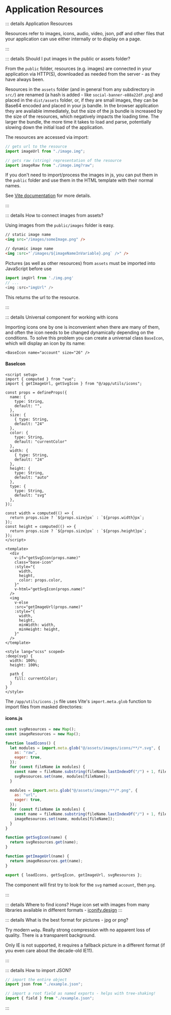 <!-- TODO: -->

# Application Resources

::: details Application Resources

Resources refer to images, icons, audio, video, json, pdf and other files that your application can use either internally or to display on a page.

:::

::: details Should I put images in the public or assets folder?

From the `public` folder, resources (e.g. images) are connected in your application via HTTP(S), downloaded as needed from the server - as they have always been.

Resources in the `assets` folder (and in general from any subdirectory in `src/`) are renamed (a hash is added - like `social-banner-e88a22df.png`) and placed in the `dist/assets` folder, or, if they are small images, they can be Base64 encoded and placed in your js bandle. In the browser application they are available immediately, but the size of the js bundle is increased by the size of the resources, which negatively impacts the loading time. The larger the bundle, the more time it takes to load and parse, potentially slowing down the initial load of the application.

The resources are accessed via import:

```js
// gets url to the resource
import imageUrl from "./image.img";

// gets raw (string) representation of the resource
import imageRaw from "./image.img?raw";
```

If you don't need to import/process the images in js, you can put them in the `public` folder and use them in the HTML template with their normal names.

See [Vite documentation](https://vitejs.dev/guide/assets.html) for more details.

:::

::: details How to connect images from assets?

Using images from the `public/images` folder is easy.

```html
// static image name
<img src="/images/someImage.png" />

// dynamic image name
<img :src="`/images/${imageNameInVariable}.png` />" />
```

Pictures (as well as other resources) from `assets` must be imported into JavaScript before use

```js
import imgUrl from './img.png'
// ...
<img :src="imgUrl" />
```

This returns the url to the resource.

:::

::: details Universal component for working with icons

Importing icons one by one is inconvenient when there are many of them, and often the icon needs to be changed dynamically depending on the conditions. To solve this problem you can create a universal class `BaseIcon`, which will display an icon by its name:

```vue
<BaseIcon name="account" size="26" />
```

#### BaseIcon

```vue
<script setup>
import { computed } from "vue";
import { getImageUrl, getSvgIcon } from "@/app/utils/icons";

const props = defineProps({
  name: {
    type: String,
    default: "",
  },
  size: {
    { type: String,
    default: "24"
  },
  color: {
    type: String,
    default: "currentColor"
  },
  width: {
    { type: String,
    default: "24"
  },
  height: {
    type: String,
    default: "auto"
  },
  type: {
    type: String,
    default: "svg"
  },
});

const width = computed(() => {
  return props.size ? `${props.size}px` : `${props.width}px`;
});
const height = computed(() => {
  return props.size ? `${props.size}px` : `${props.height}px`;
});
</script>

<template>
  <div
    v-if="getSvgIcon(props.name)"
    class="base-icon"
    :style="{
      width,
      height,
      color: props.color,
    }"
    v-html="getSvgIcon(props.name)"
  />
  <img
    v-else
    :src="getImageUrl(props.name)"
    :style="{
      width,
      height,
      minWidth: width,
      minHeight: height,
    }"
  />
</template>

<style lang="scss" scoped>
:deep(svg) {
  width: 100%;
  height: 100%;

  path {
    fill: currentColor;
  }
}
</style>
```

The `/app/utils/icons.js` file uses Vite's `import.meta.glob` function to import files from masked directories:

#### icons.js

```js
const svgResources = new Map();
const imageResources = new Map();

function loadIcons() {
  let modules = import.meta.glob("@/assets/images/icons/**/*.svg", {
    as: "raw",
    eager: true,
  });
  for (const fileName in modules) {
    const name = fileName.substring(fileName.lastIndexOf("/") + 1, fileName.length - 4);
    svgResources.set(name, modules[fileName]);
  }

  modules = import.meta.glob("@/assets/images/**/*.png", {
    as: "url",
    eager: true,
  });
  for (const fileName in modules) {
    const name = fileName.substring(fileName.lastIndexOf("/") + 1, fileName.length - 4);
    imageResources.set(name, modules[fileName]);
  }
}

function getSvgIcon(name) {
  return svgResources.get(name);
}

function getImageUrl(name) {
  return imageResources.get(name);
}

export { loadIcons, getSvgIcon, getImageUrl, svgResources };
```

The component will first try to look for the `svg` named `account`, then `png`.

:::

::: details Where to find icons?
Huge icon set with images from many libraries available in different formats - [iconify.design](https://iconify.design/)
:::

::: details What is the best format for pictures - jpg or png?

Try modern `webp`. Really strong compression with no apparent loss of quality. There is a transparent background.

Only IE is not supported, it requires a fallback picture in a different format (if you even care about the decade-old IE11).

:::

::: details How to import JSON?

```js
// import the entire object
import json from "./example.json";

// import a root field as named exports - helps with tree-shaking!
import { field } from "./example.json";
```

:::

```

```
